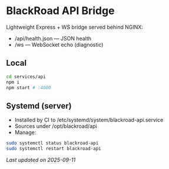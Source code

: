# BlackRoad API Bridge

Lightweight Express + WS bridge served behind NGINX:

- /api/health.json — JSON health
- /ws — WebSocket echo (diagnostic)

## Local

```bash
cd services/api
npm i
npm start # :4000
```

## Systemd (server)

- Installed by CI to /etc/systemd/system/blackroad-api.service
- Sources under /opt/blackroad/api
- Manage:

```bash
sudo systemctl status blackroad-api
sudo systemctl restart blackroad-api
```

_Last updated on 2025-09-11_
